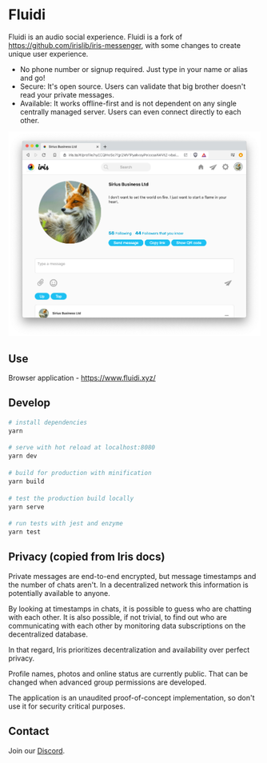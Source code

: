 # Fluidi
Fluidi is an audio social experience. Fluidi is a fork of https://github.com/irislib/iris-messenger, with some changes to create unique user experience.
* No phone number or signup required. Just type in your name or alias and go!
* Secure: It's open source. Users can validate that big brother doesn't read your private messages.
* Available: It works offline-first and is not dependent on any single centrally managed server. Users can even connect directly to each other.

![Screenshot](screenshot.png)

## Use
Browser application - https://www.fluidi.xyz/

## Develop
``` bash
# install dependencies
yarn

# serve with hot reload at localhost:8080
yarn dev

# build for production with minification
yarn build

# test the production build locally
yarn serve

# run tests with jest and enzyme
yarn test
```

## Privacy (copied from Iris docs)
Private messages are end-to-end encrypted, but message timestamps and the number of chats aren't. In a decentralized network this information is potentially available to anyone.

By looking at timestamps in chats, it is possible to guess who are chatting with each other. It is also possible, if not trivial, to find out who are communicating with each other by monitoring data subscriptions on the decentralized database.

In that regard, Iris prioritizes decentralization and availability over perfect privacy.

Profile names, photos and online status are currently public. That can be changed when advanced group permissions are developed.

The application is an unaudited proof-of-concept implementation, so don't use it for security critical purposes.

## Contact
Join our [Discord](https://discord.gg/4Dgf54k).


